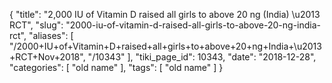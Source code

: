 {
    "title": "2,000 IU of Vitamin D raised all girls to above 20 ng (India) \u2013 RCT",
    "slug": "2000-iu-of-vitamin-d-raised-all-girls-to-above-20-ng-india-rct",
    "aliases": [
        "/2000+IU+of+Vitamin+D+raised+all+girls+to+above+20+ng+India+\u2013+RCT+Nov+2018",
        "/10343"
    ],
    "tiki_page_id": 10343,
    "date": "2018-12-28",
    "categories": [
        "old name"
    ],
    "tags": [
        "old name"
    ]
}